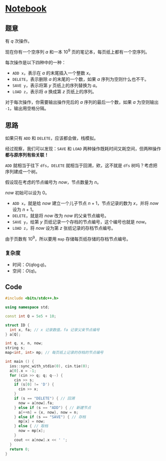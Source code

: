 # [Notebook](https://www.luogu.com.cn/problem/AT_abc273_e)
## 题意
有 $q$ 次操作。

现在你有一个空序列 $a$ 和一本 $10^9$ 页的笔记本，每页纸上都有一个空序列。

每次操作是以下四种中的一种：

- `ADD x`，表示在 $a$ 的末尾插入一个整数 $x$。
- `DELETE`，表示删除 $a$ 的末尾的一个数，如果 $a$ 序列为空则什么也不干。
- `SAVE y`，表示将第 $y$ 页纸上的序列替换为 $a$。
- `LOAD z`，表示将 $a$ 换成第 $z$ 页纸上的序列。

对于每次操作，你需要输出操作完后的 $a$ 序列的最后一个数，如果 $a$ 为空则输出 `-1`，输出用空格分隔。
## 思路
如果只有 `ADD` 和 `DELETE`，应该都会做，栈模拟。

经过观察，我们可以发现：`SAVE` 和 `LOAD` 两种操作既耗时间又耗空间，但两种操作**都与原序列有些关联！**

`ADD` 就相当于往下 `dfs`，`DELETE` 就相当于回溯，欸，这不就是 `dfs` 树吗？考虑把序列建成一个树。

假设现在考虑的节点编号为 $now$，节点数量为 $n$。

$now$ 初始可以设为 $0$。

- `ADD x`，就是给 $now$ 建立一个儿子节点 $n + 1$，节点记录的数为 $x$，并将 $now$ 设为 $n + 1$。
- `DELETE`，就是将 $now$ 改为 $now$ 的父亲节点编号。
- `SAVE y`，给第 $y$ 页纸记录一个存档的节点编号，这个编号也就是 $now$。
- `LOAD z`，将 $now$ 设为第 $z$ 张纸记录的存档节点编号。

由于页数有 $10^9$，所以要用 `map` 存储每页纸存储的存档节点编号。
### 复杂度
- 时间：$O(q \log q)$。
- 空间：$O(q)$。

## Code

```cpp
#include <bits/stdc++.h>

using namespace std;

const int Q = 5e5 + 10;

struct ID {
  int x, fa; // x 记录数值，fa 记录父亲节点编号
} a[Q];

int q, x, n, now;
string s;
map<int, int> mp; // 每页纸上记录的存档的节点编号

int main () {
  ios::sync_with_stdio(0), cin.tie(0);
  a[0].x = -1;
  for (cin >> q; q; q--) {
    cin >> s;
    if (s[0] != 'D') {
      cin >> x;
    }
    if (s == "DELETE") { // 回溯
      now = a[now].fa;
    } else if (s == "ADD") { // 新建节点
      a[++n] = {x, now}, now = n;
    } else if (s == "SAVE") { // 存档
      mp[x] = now;
    } else { // 取档
      now = mp[x];
    }
    cout << a[now].x << ' ';
  }
  return 0;
}
```